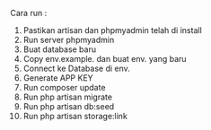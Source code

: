 Cara run :
1. Pastikan artisan dan phpmyadmin telah di install
2. Run server phpmyadmin
3. Buat database baru
4. Copy env.example. dan buat env. yang baru
5. Connect ke Database di env.
6. Generate APP KEY
7. Run composer update
8. Run php artisan migrate
9. Run php artisan db:seed
10. Run php artisan storage:link
